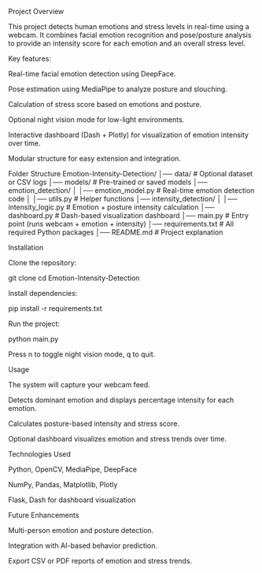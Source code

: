 Project Overview

This project detects human emotions and stress levels in real-time using a webcam. It combines facial emotion recognition and pose/posture analysis to provide an intensity score for each emotion and an overall stress level.

Key features:

Real-time facial emotion detection using DeepFace.

Pose estimation using MediaPipe to analyze posture and slouching.

Calculation of stress score based on emotions and posture.

Optional night vision mode for low-light environments.

Interactive dashboard (Dash + Plotly) for visualization of emotion intensity over time.

Modular structure for easy extension and integration.

Folder Structure
Emotion-Intensity-Detection/
│── data/                  # Optional dataset or CSV logs
│── models/                # Pre-trained or saved models
│── emotion_detection/
│   │── emotion_model.py   # Real-time emotion detection code
│   │── utils.py           # Helper functions
│── intensity_detection/
│   │── intensity_logic.py # Emotion + posture intensity calculation
│── dashboard.py           # Dash-based visualization dashboard
│── main.py                # Entry point (runs webcam + emotion + intensity)
│── requirements.txt       # All required Python packages
│── README.md              # Project explanation

Installation

Clone the repository:


git clone <your-repo-link>
cd Emotion-Intensity-Detection


Install dependencies:


pip install -r requirements.txt


Run the project:

python main.py


Press n to toggle night vision mode, q to quit.

Usage

The system will capture your webcam feed.

Detects dominant emotion and displays percentage intensity for each emotion.

Calculates posture-based intensity and stress score.

Optional dashboard visualizes emotion and stress trends over time.

Technologies Used

Python, OpenCV, MediaPipe, DeepFace

NumPy, Pandas, Matplotlib, Plotly

Flask, Dash for dashboard visualization


Future Enhancements

Multi-person emotion and posture detection.

Integration with AI-based behavior prediction.

Export CSV or PDF reports of emotion and stress trends.